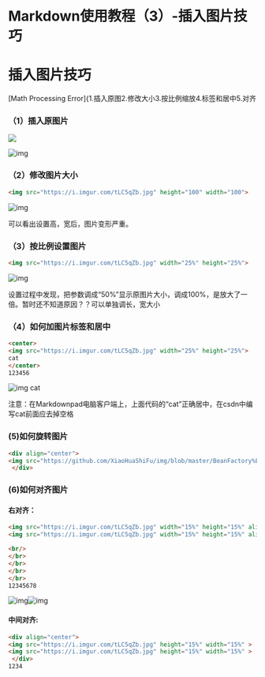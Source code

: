 # Markdown使用教程（3）-插入图片技巧

# 插入图片技巧

[Math Processing Error]{1.插入原图2.修改大小3.按比例缩放4.标签和居中5.对齐

### （1）插入原图片

![](https://i.imgur.com/tLC5qZb.jpg)

![img](https://i.imgur.com/tLC5qZb.jpg)

### （2）修改图片大小

```html
<img src="https://i.imgur.com/tLC5qZb.jpg" height="100" width="100">
```

![img](https://i.imgur.com/tLC5qZb.jpg)

可以看出设置高，宽后，图片变形严重。

### （3）按比例设置图片

```html
<img src="https://i.imgur.com/tLC5qZb.jpg" width="25%" height="25%">
```

![img](https://i.imgur.com/tLC5qZb.jpg)

设置过程中发现，把参数调成“50%”显示原图片大小，调成100%，是放大了一倍。暂时还不知道原因？？可以单独调长，宽大小

### （4）如何加图片标签和居中

```html
<center>
<img src="https://i.imgur.com/tLC5qZb.jpg" width="25%" height="25%">
cat
</center>
123456
```



![img](https://i.imgur.com/tLC5qZb.jpg) 
cat 

注意：在Markdownpad电脑客户端上，上面代码的“cat”正确居中，在csdn中编写cat前面应去掉空格

### (5)如何旋转图片

```html
<div align="center">
<img src="https://github.com/XiaoHuaShiFu/img/blob/master/BeanFactory%E5%92%8CApplicationContext%E7%BB%A7%E6%89%BF%E5%85%B3%E7%B3%BB.jpg?raw=true" style="transform: rotate(180deg);">
 </div>
```

### (6)如何对齐图片

#### 右对齐：

```html
<img src="https://i.imgur.com/tLC5qZb.jpg" width="15%" height="15%" align="right">
<img src="https://i.imgur.com/tLC5qZb.jpg" width="15%" height="15%" align="right">

<br/>
</br>
</br>
</br>
</br>
12345678
```

![img](https://i.imgur.com/tLC5qZb.jpg)![img](https://i.imgur.com/tLC5qZb.jpg)

#### 中间对齐:

```html
<div align="center">
<img src="https://i.imgur.com/tLC5qZb.jpg" height="15%" width="15%" >
<img src="https://i.imgur.com/tLC5qZb.jpg" height="15%" width="15%" >
 </div>
1234
```